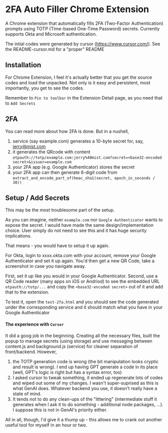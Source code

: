 # 2FA Auto Filler Chrome Extension

A Chrome extension that automatically fills 2FA (Two-Factor Authentication) prompts using TOTP (Time-based One-Time Password) secrets. Currently supports Okta and Microsoft authentication.

The intial codes were generated by cursor (https://www.cursor.com/). See the README-cursor.md for a "proper" README


## Installation

For Chrome Extension, I feel it's actually better that you get the source codes and load the unpacked.
Not only is it easy and persistent, most importantly, you get to see the codes.

Remember to `Pin to toolbar` in the Extension Detail page, as you need that to `Add Secrets`

## 2FA

You can read more about how 2FA is done. But in a nushell, 

1. service (say example.com) generates a 10-byte secret for, say, jerry@mist.com
2. it generates the QRcode with content `otpauth://totp/example.com:jerry%40mist.com?secret=<base32-encoded secret>&issuer=example.com`
3. your 2FA app (e.g. Google Authenticator) stores the secret
4. your 2FA app can then generate 6-digit code from `extract_and_encode_part_of(hmac_sha1(secret, epoch_in_seconds / 30))`


## Setup / Add Secrets

This may be the most troublesome part of the setup.

As you can imagine, neither `example.com` nor `Google Authenticator` wants to expose the secret. I would have made the same design/implementation choice. User simply do not need to see this and it has huge security implications.

That means - you would have to setup it up again.

For Okta, login to xxxx.okta.com with your account, remove your Google Authenticator and set it up again. You'd then get a new QR Code, take a screenshot in case you navigate away.

First, set it up like you would in your Google Authenticator.
Second, use a QR Code reader (many apps on iOS or Andriod) to see the embedded URL `otpauth://totp/...` and copy the `<base32-encoded secret>` out of it and add that to the extension.

To test it, open the `test-2fa.html` and you should see the code generated under the corresponding service and it should match what you have in your Google Authenticator

#### The experience with `Cursor`
It did a goog job in the beginning. Creating all the necessary files, built the popup to manage secrets (using storage) and use messaging between content.js and background.js (service) for cleaner separation of front/backend. However,

1. the TOTP generation code is wrong (the bit manipulation looks cryptic and result is wrong). I end up having GPT generate a code in its place (well, GPT's logic is right but has a syntax error, too)
2. I asked cursor to tweak something, it ended up regenerate lots of codes and wiped out some of my changes. I wasn't super-suprised as this is what GenAI does. Whatever backend you use, it doesn't really have a state of mind.
3. It tends not to do any clean-ups of the "littering" (intermediate stuff it generates when I ask it to do something - additional node packages, ...). I suppose this is not in GenAI's priority either.

All in all, though, I'd give it a thump up - this allows me to crank out another useful tool for myself in an hour or two.

